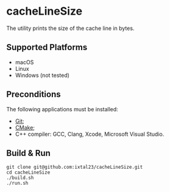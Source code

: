 # cacheLineSize
The utility prints the size of the cache line in bytes.

## Supported Platforms

* macOS
* Linux
* Windows (not tested)

## Preconditions

The following applications must be installed:
* [Git](https://git-scm.com);
* [CMake](https://cmake.org/);
* C++ compiler: GCC, Clang, Xcode, Microsoft Visual Studio.

## Build & Run

```
git clone git@github.com:ixtal23/cacheLineSize.git
cd cacheLineSize
./build.sh
./run.sh
```
